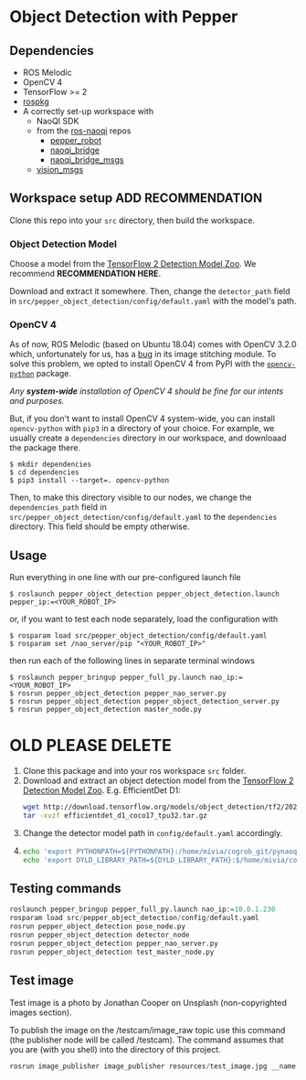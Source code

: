 # Object Detection with Pepper

## Dependencies

* ROS Melodic 
* OpenCV 4
* TensorFlow >= 2
* [rospkg](https://wiki.ros.org/rospkg) 
* A correctly set-up workspace with
  * NaoQI SDK
  * from the [ros-naoqi](https://github.com/ros-naoqi) repos
    * [pepper_robot](https://github.com/ros-naoqi/pepper_robot)
    * [naoqi_bridge](https://github.com/ros-naoqi/naoqi_bridge)
    * [naoqi_bridge_msgs](https://github.com/ros-naoqi/naoqi_bridge_msgs)
  * [vision_msgs](https://github.com/Kukanani/vision_msgs)


## Workspace setup **ADD RECOMMENDATION**
Clone this repo into your ``src`` directory, then build the workspace.


### Object Detection Model

Choose a model from the [TensorFlow 2 Detection Model Zoo](https://github.com/tensorflow/models/blob/master/research/object_detection/g3doc/tf2_detection_zoo.md). We recommend **RECOMMENDATION HERE**. 

Download and extract it somewhere. Then, change the ``detector_path`` field in ``src/pepper_object_detection/config/default.yaml`` with the model's path.


### OpenCV 4

As of now, ROS Melodic (based on Ubuntu 18.04) comes with OpenCV 3.2.0 which, unfortunately for us, has a [bug](https://github.com/opencv/opencv/issues/6969) in its image stitching module. To solve this problem, we opted to install OpenCV 4 from PyPI with the [``opencv-python``](https://pypi.org/project/opencv-python/) package.

*Any **system-wide** installation of OpenCV 4 should be fine for our intents and purposes.*

But, if you don't want to install OpenCV 4 system-wide, you can install ``opencv-python`` with ``pip3`` in a directory of your choice. For example, we usually create a ``dependencies`` directory in our workspace, and downloaad the package there.
```
$ mkdir dependencies
$ cd dependencies
$ pip3 install --target=. opencv-python
```
Then, to make this directory visible to our nodes, we change the ``dependencies_path`` field in ``src/pepper_object_detection/config/default.yaml`` to the ``dependencies`` directory. This field should be empty otherwise.


## Usage

Run everything in one line with our pre-configured launch file
```
$ roslaunch pepper_object_detection pepper_object_detection.launch pepper_ip:=<YOUR_ROBOT_IP>
```
or, if you want to test each node separately, load the configuration with
```
$ rosparam load src/pepper_object_detection/config/default.yaml
$ rosparam set /nao_server/pip "<YOUR_ROBOT_IP>"
```
then run each of the following lines in separate terminal windows

```
$ roslaunch pepper_bringup pepper_full_py.launch nao_ip:=<YOUR_ROBOT_IP>
$ rosrun pepper_object_detection pepper_nao_server.py
$ rosrun pepper_object_detection pepper_object_detection_server.py
$ rosrun pepper_object_detection master_node.py
```

# OLD PLEASE DELETE

1. Clone this package and into your ros workspace ``src`` folder.
2. Download and extract an object detection model from the [TensorFlow 2 Detection Model Zoo](https://github.com/tensorflow/models/blob/master/research/object_detection/g3doc/tf2_detection_zoo.md).
    E.g. EfficientDet D1:
    ```bash
    wget http://download.tensorflow.org/models/object_detection/tf2/20200711/efficientdet_d1_coco17_tpu-32.tar.gz
    tar -xvzf efficientdet_d1_coco17_tpu32.tar.gz
    ```
3. Change the detector model path in ``config/default.yaml`` accordingly.
4. ```bash
   echo 'export PYTHONPATH=${PYTHONPATH}:/home/mivia/cogrob_git/pynaoqi-python2.7-2.5.7.1-linux64/lib/python2.7/site-packages' >> devel/setup.bash
   echo 'export DYLD_LIBRARY_PATH=${DYLD_LIBRARY_PATH}:$/home/mivia/cogrob_git/pynaoqi-python2.7-2.5.7.1-linux64/lib' >> devel/setup.bash
   ```

## Testing commands
```python
roslaunch pepper_bringup pepper_full_py.launch nao_ip:=10.0.1.230
rosparam load src/pepper_object_detection/config/default.yaml
rosrun pepper_object_detection pose_node.py
rosrun pepper_object_detection detector_node
rosrun pepper_object_detection pepper_nao_server.py
rosrun pepper_object_detection test_master_node.py
```

## Test image
Test image is a photo by Jonathan Cooper on Unsplash (non-copyrighted images section).

To publish the image on the /testcam/image_raw topic use this command (the publisher node will be called /testcam).
The command assumes that you are (with you shell) into the directory of this project.

```python
rosrun image_publisher image_publisher resources/test_image.jpg __name:=testcam
```